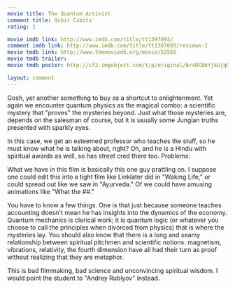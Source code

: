 ```yaml
---
movie title: The Quantum Activist
comment title: Qubit Cubits
rating: 1

movie imdb link: http://www.imdb.com/title/tt1397093/
comment imdb link: http://www.imdb.com/title/tt1397093/reviews-1
movie tmdb link: http://www.themoviedb.org/movie/52565
movie tmdb trailer: 
movie tmdb poster: http://cf2.imgobject.com/t/p/original/br4OCB6YjkUjqN9ZnxyxpU19E6b.jpg

layout: comment
---
```


Gosh, yet another something to buy as a shortcut to enlightenment. Yet again we encounter quantum physics as the magical combo: a scientific mystery that "proves" the mysteries beyond. Just what those mysteries are, depends on the salesman of course, but it is usually some Jungian truths presented with sparkly eyes.

In this case, we get an esteemed professor who teaches the stuff, so he must know what he is talking about, right? Oh, and he is a Hindu with spiritual awards as well, so has street cred there too. Problems:

What we have in this film is basically this one guy prattling on. I suppose one could edit this into a tight film like Linklater did in "Waking Life," or could spread out like we saw in "Ayurveda." Of we could have amusing animations like "What the ##."

You have to know a few things. One is that just because someone teaches accounting doesn't mean he has insights into the dynamics of the economy. Quantum mechanics is clerical work; it is quantum logic (or whatever you choose to call the principles when divorced from physics) that is where the mysteries lay. You should also know that there is a long and seamy relationship between spiritual pitchmen and scientific notions: magnetism, vibrations, relativity, the fourth dimension have all had their turn as proof without realizing that they are metaphor.

This is bad filmmaking, bad science and unconvincing spiritual wisdom. I would point the student to "Andrey Rublyov" instead.
